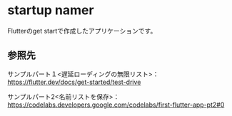 # startup namer

Flutterのget startで作成したアプリケーションです。

## 参照先
サンプルパート１<遅延ローディングの無限リスト>：https://flutter.dev/docs/get-started/test-drive

サンプルパート2<名前リストを保存>：https://codelabs.developers.google.com/codelabs/first-flutter-app-pt2#0

